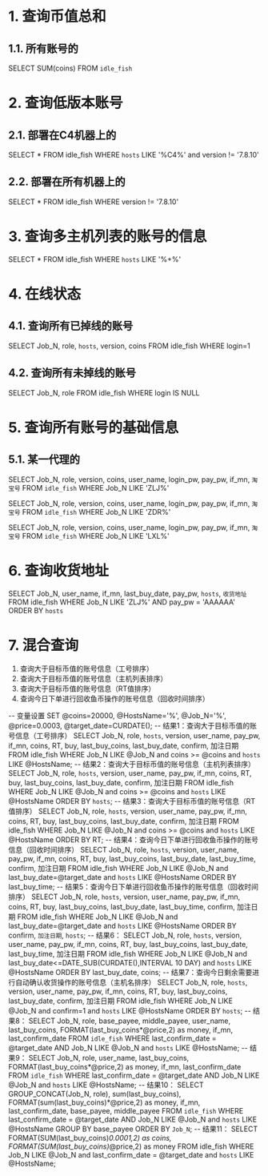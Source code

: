 # 1. 查询币值总和
## 1.1. 所有账号的
SELECT SUM(coins) FROM `idle_fish`

# 2. 查询低版本账号
## 2.1. 部署在C4机器上的
SELECT * FROM idle_fish WHERE `hosts` LIKE '%C4%' and version != '7.8.10'
## 2.2. 部署在所有机器上的
SELECT * FROM idle_fish WHERE version != '7.8.10'

# 3. 查询多主机列表的账号的信息
SELECT * FROM idle_fish WHERE `hosts` LIKE '%+%'

# 4. 在线状态
## 4.1. 查询所有已掉线的账号
SELECT Job_N, role, `hosts`, version, coins FROM idle_fish WHERE login=1
## 4.2. 查询所有未掉线的账号
SELECT Job_N, role FROM idle_fish WHERE login IS NULL

# 5. 查询所有账号的基础信息
## 5.1. 某一代理的

SELECT Job_N, role, version, coins, user_name, login_pw, pay_pw, if_mn, `淘宝号` FROM `idle_fish` WHERE Job_N LIKE 'ZLJ%'

SELECT Job_N, role, version, coins, user_name, login_pw, pay_pw, if_mn, `淘宝号` FROM `idle_fish` WHERE Job_N LIKE 'ZDR%'

SELECT Job_N, role, version, coins, user_name, login_pw, pay_pw, if_mn, `淘宝号` FROM `idle_fish` WHERE Job_N LIKE 'LXL%'

# 6. 查询收货地址
SELECT Job_N, user_name, if_mn, last_buy_date, pay_pw, `hosts`, `收货地址` FROM idle_fish WHERE Job_N LIKE 'ZLJ%' AND pay_pw = 'AAAAAA' ORDER BY `hosts`

# 7. 混合查询

1. 查询大于目标币值的账号信息（工号排序）
2. 查询大于目标币值的账号信息（主机列表排序）
3. 查询大于目标币值的账号信息（RT值排序）
4. 查询今日下单进行回收鱼币操作的账号信息（回收时间排序）

-- 变量设置
SET @coins=20000, @HostsName='%', @Job_N='%', @price=0.0003, @target_date=CURDATE();
-- 结果1：查询大于目标币值的账号信息（工号排序）
SELECT Job_N, role, `hosts`, version, user_name, pay_pw, if_mn, coins, RT, buy, last_buy_coins, last_buy_date, confirm, 加注日期 FROM idle_fish WHERE Job_N LIKE @Job_N and coins >= @coins and `hosts` LIKE @HostsName;
-- 结果2：查询大于目标币值的账号信息（主机列表排序）
SELECT Job_N, role, `hosts`, version, user_name, pay_pw, if_mn, coins, RT, buy, last_buy_coins, last_buy_date, confirm, 加注日期 FROM idle_fish WHERE Job_N LIKE @Job_N and coins >= @coins and `hosts` LIKE @HostsName ORDER BY `hosts`;
-- 结果3：查询大于目标币值的账号信息（RT值排序）
SELECT Job_N, role, `hosts`, version, user_name, pay_pw, if_mn, coins, RT, buy, last_buy_coins, last_buy_date, confirm, 加注日期 FROM idle_fish WHERE Job_N LIKE @Job_N and coins >= @coins and `hosts` LIKE @HostsName ORDER BY RT;
-- 结果4：查询今日下单进行回收鱼币操作的账号信息（回收时间排序）
SELECT Job_N, role, `hosts`, version, user_name, pay_pw, if_mn, coins, RT, buy, last_buy_coins, last_buy_date, last_buy_time, confirm, 加注日期 FROM idle_fish WHERE Job_N LIKE @Job_N and last_buy_date=@target_date and `hosts` LIKE @HostsName ORDER BY last_buy_time;
-- 结果5：查询今日下单进行回收鱼币操作的账号信息（回收时间排序）
SELECT Job_N, role, `hosts`, version, user_name, pay_pw, if_mn, coins, RT, buy, last_buy_coins, last_buy_date, last_buy_time, confirm, 加注日期 FROM idle_fish WHERE Job_N LIKE @Job_N and last_buy_date=@target_date and `hosts` LIKE @HostsName ORDER BY confirm, `加注日期`, `hosts`;
-- 结果6：
SELECT Job_N, role, `hosts`, version, user_name, pay_pw, if_mn, coins, RT, buy, last_buy_coins, last_buy_date, last_buy_time, 加注日期 FROM idle_fish WHERE Job_N LIKE @Job_N and last_buy_date<=DATE_SUB(CURDATE(),INTERVAL 10 DAY) and `hosts` LIKE @HostsName ORDER BY last_buy_date, coins;
-- 结果7：查询今日剩余需要进行自动确认收货操作的账号信息（主机名排序）
SELECT Job_N, role, `hosts`, version, user_name, pay_pw, if_mn, coins, RT, buy, last_buy_coins, last_buy_date, confirm, 加注日期 FROM idle_fish WHERE Job_N LIKE @Job_N and confirm=1 and `hosts` LIKE @HostsName ORDER BY `hosts`;
-- 结果8：
SELECT Job_N, role, base_payee, middle_payee, user_name, last_buy_coins, FORMAT(last_buy_coins*@price,2) as money, if_mn, last_confirm_date FROM `idle_fish` WHERE last_confirm_date = @target_date AND Job_N LIKE @Job_N and `hosts` LIKE @HostsName;
-- 结果9：
SELECT Job_N, role, user_name, last_buy_coins, FORMAT(last_buy_coins*@price,2) as money, if_mn, last_confirm_date FROM `idle_fish` WHERE last_confirm_date = @target_date AND Job_N LIKE @Job_N and `hosts` LIKE @HostsName;
-- 结果10：
SELECT GROUP_CONCAT(Job_N, role), sum(last_buy_coins), FORMAT(sum(last_buy_coins)*@price,2) as money, if_mn, last_confirm_date, base_payee, middle_payee FROM `idle_fish` WHERE last_confirm_date = @target_date AND Job_N LIKE @Job_N and `hosts` LIKE @HostsName GROUP BY base_payee ORDER BY `Job_N`;
-- 结果11：
SELECT FORMAT(SUM(last_buy_coins)*0.0001,2) as coins, FORMAT(SUM(last_buy_coins)*@price,2) as money FROM idle_fish WHERE Job_N LIKE @Job_N and last_confirm_date = @target_date and `hosts` LIKE @HostsName;